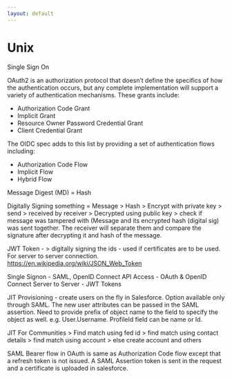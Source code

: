 ```yaml
---
layout: default
---
```

# Unix

Single Sign On

OAuth2 is an authorization protocol that doesn’t define the specifics of how the authentication occurs, but any complete implementation will support a variety of authentication mechanisms. These grants include:

* Authorization Code Grant
* Implicit Grant
* Resource Owner Password Credential Grant 
* Client Credential Grant

The OIDC spec adds to this list by providing a set of authentication flows including:

* Authorization Code Flow
* Implicit Flow
* Hybrid Flow

Message Digest (MD) = Hash

Digitally Signing something = Message > Hash > Encrypt with private key > send > received by receiver > Decrypted using public key > check if message was tampered with (Message and its encrypted hash (digital sig) was sent together. The receiver will separate them and compare the signature after decrypting it and hash of the message.

JWT Token - > digitally signing the ids - used if certificates are to be used. For server to server connection. https://en.wikipedia.org/wiki/JSON_Web_Token

Single Signon - SAML, OpenID Connect
API Access - OAuth & OpenID Connect
Server to Server - JWT Tokens

JIT Provisioning - create users on the fly in Salesforce. Option available only through SAML. The new user attributes can be passed in the SAML assertion. Need to provide prefix of object name to the field to specify the object as well. e.g. User.Username. ProfileId field can be name or Id.

JIT For Communities > Find match using fed id > find match using contact details > find match using account > else create account and others

SAML Bearer flow in OAuth is same as Authorization Code flow except that a refresh token is not issued. A SAML Assertion token is sent in the request and a certificate is uploaded in salesforce.
